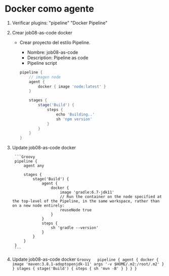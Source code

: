 # Docker como agente

1. Verificar plugins:
    "pipeline"
    "Docker Pipeline"
    
1. Crear job08-as-code docker
    * Crear proyecto del estilo Pipeline.
        * Nombre: job08-as-code
        * Description: Pipeline as code
        * Pipeline script

        ```Groovy         
        pipeline {
            // imagen node
            agent {
                docker { image 'node:latest' }
            }

            stages {
                stage('Build') {
                    steps {
                        echo 'Building..'
                        sh 'npm version'
                    }
                }
            }
        }
        ```
1. Update job08-as-code docker

        ```Groovy  
        pipeline {
            agent any

            stages {
                stage('Build') {
                    agent {
                        docker {
                            image 'gradle:6.7-jdk11'
                            // Run the container on the node specified at the top-level of the Pipeline, in the same workspace, rather than on a new node entirely:
                            reuseNode true
                        }
                    }
                    steps {
                        sh 'gradle --version'
                    }
                }
            }
        }
        ```          
1. Update job08-as-code docker
        ```Groovy  
        pipeline {
            agent {
                docker {
                    image 'maven:3.8.1-adoptopenjdk-11'
                    args '-v $HOME/.m2:/root/.m2'
                }
            }
            stages {
                stage('Build') {
                    steps {
                        sh 'mvn -B'
                    }
                }
            }
        }
        ``` 